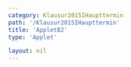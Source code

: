 ```yaml
---
category: Klausur2015IHaupttermin
path: '/Klausur2015IHaupttermin'
title: 'AppletB2'
type: 'Applet'

layout: nil
---
```

<link type="text/css" href="https://cdnjs.cloudflare.com/ajax/libs/jsxgraph/0.99.6/jsxgraph.css"><link rel="stylesheet" type="text/css" href="//cdnjs.cloudflare.com/ajax/libs/jsxgraph/0.99.7/jsxgraph.css" />
<div id="89d9fc34-2fc6-4d01-a797-ca698807be03" class="jxgbox" style="width:500px; height:500px">
<script type="text/javascript">
    (function() {
	var board = JXG.JSXGraph.initBoard('89d9fc34-2fc6-4d01-a797-ca698807be03', {
                boundingbox: [-15, 15, 5, -5],
                axis: false
                
            });
 
var C = board.create('point', [2.12,2.12], {fixed:true, name:'C', color:'green'});

var B = board.create('point', [-2.12,-2.12], {fixed:true, name:'B', color:'green'});

var L = board.create('point', [0,0], {fixed:true, name:'L', color:'green'});

var K = board.create('point', [-6,0], {fixed:true, name:'K', color:'green'});

var D = board.create('point', [1.41-6,1.41], {fixed:true, name:'D', color:'green'});

var A = board.create('point', [-1.41-6,-1.41], {fixed:true, name:'A', color:'green'});

var E = board.create('point', [-1.41-6,-1.41+7], {fixed:true, name:'E', color:'green'});

var H = board.create('point', [1.41-6,1.41+7], {fixed:true, name:'H', color:'green'});

var G = board.create('point', [2.12,2.12+7], {fixed:true, name:'G', color:'green'});

var F = board.create('point', [-2.12,-2.12+7], {fixed:true, name:'F', color:'green'});

var BC = board.create('line', [B, C], {straightFirst:false, straightLast:false});

var BA = board.create('line', [B, A], {straightFirst:false, straightLast:false});

var BF = board.create('line', [B, F], {straightFirst:false, straightLast:false});

var GF = board.create('line', [G, F], {straightFirst:false, straightLast:false});

var EF = board.create('line', [E, F], {straightFirst:false, straightLast:false});

var EH = board.create('line', [E, H], {straightFirst:false, straightLast:false});

var EA = board.create('line', [E, A], {straightFirst:false, straightLast:false});

var DA = board.create('line', [D, A], {straightFirst:false, straightLast:false});

var DC = board.create('line', [D, C], {straightFirst:false, straightLast:false});

var DH = board.create('line', [D, H], {straightFirst:false, straightLast:false});

var GH = board.create('line', [G, H], {straightFirst:false, straightLast:false});

var GC = board.create('line', [G, C], {straightFirst:false, straightLast:false});

var KL = board.create('line', [K, L], {straightFirst:false, straightLast:false});

var M = board.create('midpoint', [EH], {name:'M', color:'green'});

var N = board.create('midpoint', [GF], {name:'N', color:'green'});

var MN = board.create('line', [M, N], {straightFirst:false, straightLast:false});

var S = board.create('point', [-4,7], {name:'S', fixed:true, color:'green'});

var KS = board.create('line', [K, S], {straightFirst:false, straightLast:false});

var P = board.create('glider', [KS], {name:'P', color:'orange'});


var PL = board.create('line', [P, L], {straightFirst:false, straightLast:false, color:'red'});

var PA = board.create('line', [P, A], {straightFirst:false, straightLast:false, color:'red'});

var PB = board.create('line', [P, B], {straightFirst:false, straightLast:false, color:'red'});

var PC = board.create('line', [P, C], {straightFirst:false, straightLast:false, color:'red'});

var PD = board.create('line', [P, D], {straightFirst:false, straightLast:false, color:'red'});

var T = board.create('point', [function(){return P.X()},0], {name:'T', color:'green'});

var PT = board.create('line', [P, T], {straightFirst:false, straightLast:false, color:'red'});
var PLK=board.create('angle',[P,L,K], {radius:2, name:'&phi;'});
board.create('text', [-13,13,function(){return '&phi; = '+PLK.Value()*180/Math.PI+'°'}], {fontsize: 18});
board.create('text', [-13,12,function(){return '|<span style="border-top:1px solid">LP</span>| = '+Math.round(100*(5.21/Math.sin(PLK.Value()+60.26*Math.PI/180)))/100+' cm'}], {fontsize: 18});
board.create('text', [-13,11,function(){return 'V = '+Math.round(100*((104.20*Math.sin(PLK.Value()))/Math.sin(PLK.Value()+60.26*Math.PI/180)))/100}], {fontsize: 18});
board.create('text', [-5,14,'M I 2015 HT B 2'], {fontsize: 18});
 })(); </script>
  </div>
